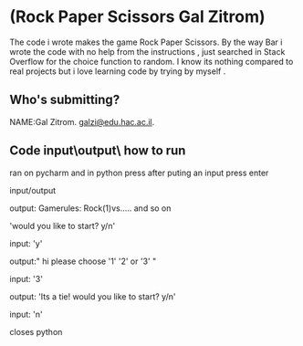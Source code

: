 

# (Rock Paper Scissors Gal Zitrom)
The code i wrote makes the game Rock Paper Scissors.
By the way Bar i wrote the code with no help from the instructions , just searched in Stack Overflow for the choice function to random.
I know its nothing compared to real projects but i love learning code by trying by myself .

  

## Who's submitting?
NAME:Gal Zitrom. galzi@edu.hac.ac.il.


## Code input\output\ how to run
 
 ran on pycharm and in python 
 press after puting an input press enter
 
 input/output
 
 
 output:
 Gamerules:
 Rock(1)vs..... and so on
 
'would you like to start? y/n'

input: 'y'
 
 output:" hi please choose '1' '2' or '3' "

input: '3'
 
 output: 'Its a tie!
 would you like to start? y/n'

input: 'n'

closes python



